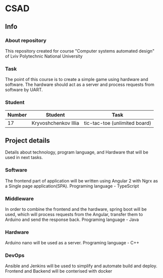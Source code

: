 # CSAD

## Info
### About repository
This repository created for course "Computer systems automated design" of Lviv Polytechnic National University

### Task
The point of this course is to create a simple game using hardware and software. The hardware should act as a server and process requests from software by UART.

### Student
| Number | Student | Task |
| ------ | ------- | ---- |
| 17 | Kryvoshchenkov Illia | tic-tac-toe (unlimited board) |

## Project details
Details about technology, program language, and Hardware that will be
used in next tasks.
### Software
The frontend part of application will be written using Angular 2 with Ngrx as a Single page application(SPA). Programing language - TypeScript

### Middleware
In order to combine the frontend and the hardware, spring boot will be used, which will process requests from the Angular, transfer them to Arduino and send the response back. Programing language - Java

### Hardware
Arduino nano will be used as a server. Programing language - C++

### DevOps
Ansible and Jenkins will be used to simplify and automate build and deploy. Frontend and Backend will be conterised with docker
